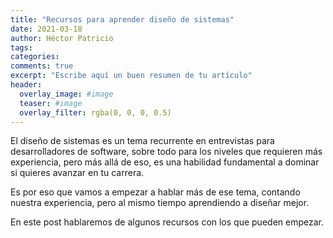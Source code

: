 ```yaml
---
title: "Recursos para aprender diseño de sistemas"
date: 2021-03-18
author: Héctor Patricio
tags:
categories:
comments: true
excerpt: "Escribe aquí un buen resumen de tu artículo"
header:
  overlay_image: #image
  teaser: #image
  overlay_filter: rgba(0, 0, 0, 0.5)
---
```


El diseño de sistemas es un tema recurrente en entrevistas para desarrolladores de software, sobre todo para los niveles que requieren más experiencia, pero más allá de eso, es una habilidad fundamental a dominar si quieres avanzar en tu carrera.

Es por eso que vamos a empezar a hablar más de ese tema, contando nuestra experiencia, pero al mismo tiempo aprendiendo a diseñar mejor.

En este post hablaremos de algunos recursos con los que pueden empezar.